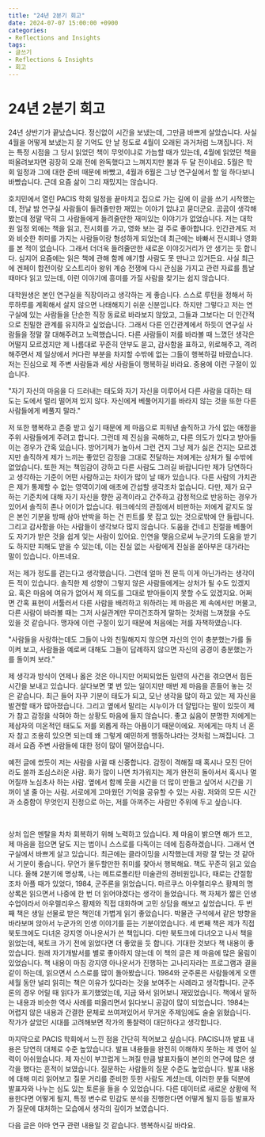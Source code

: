 ```yaml
---
title: "24년 2분기 회고"
date: 2024-07-07 15:00:00 +0900
categories:
- Reflections and Insights
tags:
- 글쓰기
- Reflections & Insights
- 회고
---
```


# 24년 2분기 회고

24년 상반기가 끝났습니다. 정신없이 시간을 보냈는데, 그만큼 바쁘게 살았습니다. 사실 4월을 어떻게 보냈는지 잘 기억도 안 날 정도로 4월이 오래된 과거처럼 느껴집니다. 저는 특정 시점을 그 당시 읽었던 책이 무엇이냐로 가늠할 때가 있는데, 4월에 읽었던 책을 떠올려보자면 굉장히 오래 전에 완독했다고 느껴지지만 불과 두 달 전이네요. 5월은 학회 일정과 그에 대한 준비 때문에 바빴고, 4월과 6월은 그냥 연구실에서 할 일 하다보니 바빴습니다. 근데 요즘 삶이 그리 재밌지는 않습니다. 

호치민에서 열린 PACIS 학회 일정을 끝마치고 집으로 가는 길에 이 글을 쓰기 시작했는데, 전날 밤 연구실 사람들이 들려줄만한 재밌는 이야기 없냐고 묻더군요. 곰곰이 생각해봤는데 정말 딱히 그 사람들에게 들려줄만한 재미있는 이야기가 없었습니다. 저는 대학원 일정 외에는 책을 읽고, 전시회를 가고, 영화 보는 걸 주로 좋아합니다. 인간관계도 저와 비슷한 취미를 가지는 사람들이랑 형성하게 되었는데 최근에는 바빠서 전시회나 영화를 본 적이 없습니다. 그래서 더더욱 들려줄만한 새로운 이야깃거리가 안 생기는 듯 합니다. 심지어 요즘에는 읽은 책에 관해 함께 얘기할 사람도 못 만나고 있거든요. 사실 최근에 겐페이 합전이랑 오스트리아 왕위 계승 전쟁에 다시 관심을 가지고 관련 자료를 틈날 때마다 읽고 있는데, 이런 이야기에 흥미를 가질 사람을 찾기는 쉽지 않습니다.  

대학원생은 본인 연구실을 직장이라고 생각하는 게 좋습니다. 스스로 루틴을 정해서 하루하루를 계획해서 살지 않으면 나태해지기 쉬운 신분입니다. 하지만 그렇다고 저는 연구실에 있는 사람들을 단순한 직장 동료로 바라보지 않았고, 그들과 그보다는 더 인간적으로 친밀한 관계를 유지하고 싶었습니다. 그래서 다른 인간관계에서 하듯이 연구실 사람들을 정말 잘 대해주려고 노력했습니다. 다른 사람들이 저를 바라볼 때 느꼈던 생각은 어떨지 모르겠지만 제 나름대로 꾸준히 안부도 묻고, 감사함을 표하고, 위로해주고, 격려해주면서 제 일상에서 커다란 부분을 차지할 수밖에 없는 그들이 행복하길 바랐습니다. 저는 진심으로 제 주변 사람들과 세상 사람들이 행복하길 바라요. 중용에 이런 구절이 있습니다.  

"자기 자신의 마음을 다 드러내는 태도와 자기 자신을 미루어서 다른 사람을 대하는 태도는 도에서 멀리 떨어져 있지 않다. 자신에게 베풀어지기를 바라지 않는 것을 또한 다른 사람들에게 베풀지 말라."  

저 또한 행복하고 존중 받고 싶기 때문에 제 마음으로 피워낸 솔직하고 가식 없는 애정을 주위 사람들에게 주려고 합니다. 그런데 제 진심을 곡해하고, 다른 의도가 있다고 받아들이는 경우가 간혹 있습니다. 방어기제가 높아서 그런 건지 그냥 제가 싫은 건지는 모르겠지만 솔직하게 제가 느끼는 좋았던 감정을 그대로 전달하는 저에게는 상처가 될 수밖에 없었습니다. 또한 저는 책임감이 강하고 다른 사람도 그러길 바랍니다만 제가 당연하다고 생각하는 기준이 어떤 사람하고는 차이가 많이 날 때가 있습니다. 다른 사람의 가치관은 제가 통제할 수 없는 영역이기에 애초에 간섭할 생각조차 없습니다. 다만, 제가 요구하는 기준치에 대해 자기 자신을 향한 공격이라고 간주하고 감정적으로 반응하는 경우가 있어서 솔직히 존나 어이가 없습니다. 워크에식의 관점에서 비판하는 저에게 같지도 않은 본인 기분을 방패 삼아 반박을 하는 건 핀트를 못 잡고 있는 것으로밖에 안 들립니다. 그리고 감사함을 아는 사람들이 생각보다 많지 않습니다. 도움을 건네고 친절을 베풀어도 자기가 받은 것을 쉽게 잊는 사람이 있어요. 인연을 맺음으로써 누군가의 도움을 받기도 하지만 피해도 받을 수 있는데, 이는 진실 없는 사람에게 진실을 쏟아부은 대가라는 말이 있습니다. 아프네요.   

저는 제가 정도를 걷는다고 생각했습니다. 그런데 얼마 전 문득 이게 아닌가라는 생각이 든 적이 있습니다. 솔직한 제 성향이 그렇지 않은 사람들에게는 상처가 될 수도 있겠지요. 혹은 마음에 여유가 없어서 제 의도를 그대로 받아들이지 못할 수도 있겠지요. 어쩌면 간혹 표현이 서툴러서 다른 사람을 배려하고 위하려는 제 마음은 제 속에서만 머물고, 다른 사람이 바라볼 때는 그저 사실관계만 무미건조하게 말하는 것처럼 느껴졌을 수도 있을 것 같습니다. 맹자에 이런 구절이 있기 때문에 처음에는 저를 자책하였습니다.  

"사람들을 사랑하는데도 그들이 나와 친밀해지지 않으면 자신의 인이 충분했는가를 돌이켜 보고, 사람들을 예로써 대해도 그들이 답례하지 않으면 자신의 공경이 충분했는가를 돌이켜 보라."  

제 생각과 방식이 언제나 옳은 것은 아니지만 어찌되었든 일련의 사건을 겪으면서 힘든 시간을 보내고 있습니다. 살다보면 몇 번 있는 일이지만 매번 제 마음을 흔들어 놓는 것은 같습니다. 최근 들어 자꾸 기분이 태도가 되고, 모난 생각을 많이 하고 있는 제 자신을 발견할 때가 많아졌습니다. 그리고 옆에서 말리는 시누이가 더 얄밉다는 말이 있듯이 제가 참고 감정을 삭혀야 하는 상황도 마음에 들지 않습니다. 좋고 싫음이 분명한 저에게는 제삼자의 미온적인 태도도 저를 외롭게 하는 아픔이기 때문이에요. 저에게는 마치 너 혼자 참고 조용히 있으면 되는데 왜 그렇게 예민하게 행동하냐라는 것처럼 느껴집니다. 그래서 요즘 주변 사람들에 대한 정이 많이 떨어졌습니다. 

예전 글에 썼듯이 저는 사람을 사귈 때 신중합니다. 감정이 격해질 때 혹시나 모진 단어라도 쓸까 조심스러운 사람. 화가 많이 나면 차가워지는 제가 완전히 돌아서서 혹시나 멀어질까 노심초사 하는 사람. 옆에서 함께 웃을 시간을 더 많이 만들고 싶어서 시간을 기꺼이 낼 줄 아는 사람. 서로에게 고마웠던 기억을 공유할 수 있는 사람. 저와의 모든 시간과 소중함이 무엇인지 진정으로 아는, 저를 아껴주는 사람만 주위에 두고 싶습니다.  

<br>

상처 입은 멘탈을 차차 회복하기 위해 노력하고 있습니다. 제 마음이 밝으면 해가 뜨고, 제 마음을 접으면 달도 지는 법이니 스스로를 다독이는 데에 집중하겠습니다. 그래서 연구실에서 바쁘게 살고 있습니다. 최근에는 클라이밍을 시작했는데 저랑 잘 맞는 것 같아서 기분이 좋습니다. 무언가 몰두할만한 취미를 찾아서 행복해요. 책도 꾸준히 읽고 있습니다. 올해 2분기에 명상록, 나는 메트로폴리탄 미술관의 경비원입니다, 때로는 간절함조차 아플 때가 있었다, 1984, 군주론을 읽었습니다. 마르쿠스 아우렐리우스 황제의 명상록은 읽으면서 나중에 한 번 더 읽어야겠다는 생각이 들었습니다. 책 자체가 짧은 인생 수업이라서 아우렐리우스 황제와 직접 대화하며 고민 상담을 해보고 싶었습니다. 두 번째 책은 생일 선물로 받은 책인데 가볍게 읽기 좋았습니다. 박물관 구석에서 같은 방향을 바라보며 앉아서 누군가의 인생 이야기를 듣는 기분이었습니다. 세 번째 책은 제가 직접 북토크에도 다녀온 강지영 아나운서가 쓴 책입니다. 다만 북토크에 다녀오고 나서 책을 읽었는데, 북토크 가기 전에 읽었다면 더 좋았을 듯 합니다. 기대한 것보다 책 내용이 좋았습니다. 원래 자기개발서를 별로 좋아하지 않는데 이 책의 글은 제 마음에 많은 울림이 있었습니다. 책 내용이 마침 강지영 아나운서가 진행하는 고나리자라는 프로그램과 결을 같이 하는데, 읽으면서 스스로를 많이 돌아봤습니다. 1984와 군주론은 사람들에게 오랜 세월 동안 널리 읽히는 책은 이유가 있다라는 것을 보여주는 사례라고 생각합니다. 군주론의 경우 어릴 때 읽다가 포기했었는데, 지금 와서 읽어보니 재밌었습니다. 책에서 말하는 내용과 비슷한 역사 사례를 떠올리면서 읽다보니 공감이 많이 되었습니다. 1984는 어렵지 않은 내용과 간결한 문체로 쓰여져있어서 무거운 주제임에도 술술 읽혔습니다. 작가가 살았던 시대를 고려해보면 작가의 통찰력이 대단하다고 생각합니다.  

마지막으로 PACIS 학회에서 느낀 점을 간단히 적어보고 싶습니다. PACIS니까 발표 내용은 당연히 대체로 수준 높았습니다. 발표 내용들을 완전히 이해하지 못하는 제 영어 실력이 아쉬웠습니다. 제 자신이 부끄럽게 느껴질 만큼 발표자들이 본인의 연구에 많은 생각을 했다는 흔적이 보였습니다. 질문하는 사람들의 질문 수준도 높았습니다. 발표 내용에 대해 미리 읽어보고 질문 거리를 준비한 듯한 사람도 계셨는데, 이러한 분들 덕분에 발표자와 나누는 심도 있는 토론을 들을 수 있었습니다. 다른 데이터로 새로운 상황에 적용한다면 어떻게 될지, 특정 변수로 민감도 분석을 진행한다면 어떻게 될지 등등 발표자가 질문에 대처하는 모습에서 생각의 깊이가 보였습니다.  

다음 글은 아마 연구 관련 내용일 것 같습니다. 행복하시길 바라요.

